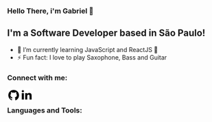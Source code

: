 ### Hello There, i'm Gabriel 👋

<!-- [![Website](https://img.shields.io/website?label=codeSTACKr.com&style=for-the-badge&url=https%3A%2F%2Fcodestackr.com)](https://codestackr.com)
[![Twitter Follow](https://img.shields.io/twitter/follow/codeSTACKr?color=1DA1F2&logo=twitter&style=for-the-badge)](https://twitter.com/intent/follow?original_referer=https%3A%2F%2Fgithub.com%2FcodeSTACKr&screen_name=codeSTACKr) -->

## I'm a Software Developer based in São Paulo!

- 🌱 I’m currently learning JavaScript and ReactJS 🤣
- ⚡ Fun fact: I love to play Saxophone, Bass and Guitar

<!-- ### Deezer Playing 🎧

[<img src="https://now-playing-codestackr.vercel.app/api/spotify-playing" alt="codeSTACKr Spotify Playing" width="350" />](https://open.spotify.com/user/swyqyimdc12jajde4vpwd2x1b) -->

### Connect with me:

[<img align="left" alt="Github Icon" width="30px" src="https://github.com/gabrielloppes/gabrielloppes/blob/master/assets/icons/icons8-github.svg" />][github]
[<img align="left" alt="Linkedin Icon" width="30px" src="https://github.com/gabrielloppes/gabrielloppes/blob/master/assets/icons/icons8-linkedin-2.svg" />][linkedin]

<br />

### Languages and Tools:


[github]: https://github.com/gabrielloppes
[linkedin]: https://linkedin.com/in/gabriellopees
